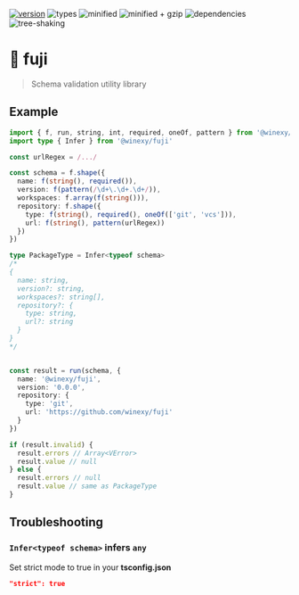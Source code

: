 [![version](https://badgen.net/npm/v/@winexy/fuji?color=blue)](https://www.npmjs.com/package/@winexy/fuji)
![types](https://badgen.net/npm/types/tslib?color=green)
![minified](https://badgen.net/bundlephobia/min/@winexy/fuji)
![minified + gzip](https://badgen.net/bundlephobia/minzip/@winexy/fuji)
![dependencies](https://badgen.net/bundlephobia/dependency-count/@winexy/fuji)
![tree-shaking](https://badgen.net/bundlephobia/tree-shaking/@winexy/fuji)

# 🗻 fuji

> Schema validation utility library

## Example

```ts
import { f, run, string, int, required, oneOf, pattern } from '@winexy/fuji'
import type { Infer } from '@winexy/fuji'

const urlRegex = /.../

const schema = f.shape({
  name: f(string(), required()),
  version: f(pattern(/\d+\.\d+.\d+/)),
  workspaces: f.array(f(string())),
  repository: f.shape({
    type: f(string(), required(), oneOf(['git', 'vcs'])),
    url: f(string(), pattern(urlRegex))
  })
})

type PackageType = Infer<typeof schema>
/*
{
  name: string,
  version?: string,
  workspaces?: string[],
  repository?: {
    type: string,
    url?: string
  }
}
*/


const result = run(schema, {
  name: '@winexy/fuji',
  version: '0.0.0',
  repository: {
    type: 'git',
    url: 'https://github.com/winexy/fuji'
  }
})

if (result.invalid) {
  result.errors // Array<VError>
  result.value // null
} else {
  result.errors // null
  result.value // same as PackageType
}
```

## Troubleshooting

### `Infer<typeof schema>` infers `any`

Set strict mode to true in your **tsconfig.json**

```json
"strict": true
```